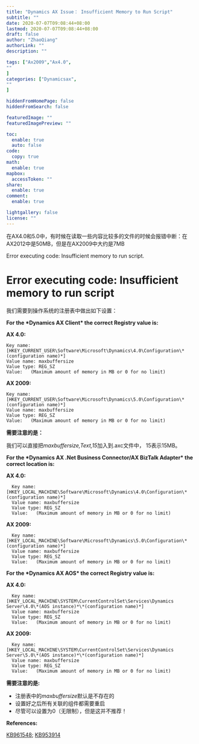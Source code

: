 ```yaml
---
title: "Dynamics AX Issue： Insufficient Memory to Run Script"
subtitle: ""
date: 2020-07-07T09:08:44+08:00
lastmod: 2020-07-07T09:08:44+08:00
draft: false
author: "ZhaoQiang"
authorLink: ""
description: ""

tags: ["Ax2009","Ax4.0",
""
]
categories: ["Dynamicsax",
""
]

hiddenFromHomePage: false
hiddenFromSearch: false

featuredImage: ""
featuredImagePreview: ""

toc:
  enable: true
  auto: false
code:
  copy: true
math:
  enable: true
mapbox:
  accessToken: ""
share:
  enable: true
comment:
  enable: true

lightgallery: false
license: ""
---
```


在AX4.0和5.0中，有时候在读取一些内容比较多的文件的时候会报错中断：在AX2012中是50MB，但是在AX2009中大约是7MB

Error executing code: Insufficient memory to run script. 

<!--more-->

# Error executing code: Insufficient memory to run script

我们需要到操作系统的注册表中做出如下设置：

**For the \*Dynamics AX Client\* the correct Registry value is:**

**AX 4.0:**

```
Key name:  [HKEY_CURRENT_USER\Software\Microsoft\Dynamics\4.0\Configuration\*(configuration name)*]
Value name: maxbuffersize
Value type: REG_SZ
Value:   (Maximum amount of memory in MB or 0 for no limit)
```

**AX 2009:**

```
Key name:  [HKEY_CURRENT_USER\Software\Microsoft\Dynamics\5.0\Configuration\*(configuration name)*]
Value name: maxbuffersize
Value type: REG_SZ
Value:   (Maximum amount of memory in MB or 0 for no limit)
```

**需要注意的是：**

我们可以直接把*maxbuffersize,Text,15*加入到.axc文件中， 15表示15MB。

**For the \*Dynamics AX .Net Business Connector/AX BizTalk Adapter\* the correct location is:**

**AX 4.0:**

```
  Key name:  [HKEY_LOCAL_MACHINE\Software\Microsoft\Dynamics\4.0\Configuration\*(configuration name)*]
  Value name: maxbuffersize
  Value type: REG_SZ
  Value:   (Maximum amount of memory in MB or 0 for no limit)
```
**AX 2009:**

```
  Key name:  [HKEY_LOCAL_MACHINE\Software\Microsoft\Dynamics\5.0\Configuration\*(configuration name)*]
  Value name: maxbuffersize
  Value type: REG_SZ
  Value:   (Maximum amount of memory in MB or 0 for no limit)
```
**For the \*Dynamics AX AOS\* the correct Registry value is:**

**AX 4.0:**

```
  Key name:  [HKEY_LOCAL_MACHINE\SYSTEM\CurrentControlSet\Services\Dynamics Server\4.0\*(AOS instance)*\*(configuration name)*]
  Value name: maxbuffersize
  Value type: REG_SZ
  Value:   (Maximum amount of memory in MB or 0 for no limit)
```
 **AX 2009:**
```
  Key name:  [HKEY_LOCAL_MACHINE\SYSTEM\CurrentControlSet\Services\Dynamics Server\5.0\*(AOS instance)*\*(configuration name)*]
  Value name: maxbuffersize
  Value type: REG_SZ
  Value:   (Maximum amount of memory in MB or 0 for no limit)
```
**需要注意的是:**

- 注册表中的*maxbuffersize*默认是不存在的 
- 设置好之后所有关联的组件都需要重启
- 尽管可以设置为0（无限制），但是这并不推荐！

**References:**

[KB961548](https://mbs.microsoft.com/knowledgebase/KBDisplay.aspx?scid=kb;EN-US;961548); [KB953914](https://mbs.microsoft.com/knowledgebase/KBDisplay.aspx?scid=kb;EN-US;953914)